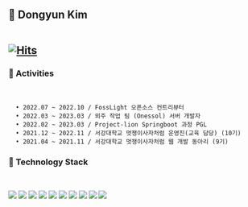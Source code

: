 

<!-- ![Github Graph](https://activity-graph.herokuapp.com/graph?username=myway00&area=false&theme=react-dark&hide_border=true&custom_title=👩‍🚀🌊DONGYUN🌊👩‍🚀) -->

<div>

<h2>🌼 Dongyun Kim
<br>
<br>
 
[![Hits](https://hits.seeyoufarm.com/api/count/incr/badge.svg?url=https%3A%2F%2Fgithub.com%2Fmyway00&count_bg=%23FFEE4C&title_bg=%23555555&icon=skyliner.svg&icon_color=%23E7E7E7&title=dong-yunny&edge_flat=false)](https://hits.seeyoufarm.com)

<h3>🌼 Activities </h3>
 <br>

```
  • 2022.07 ~ 2022.10 / FossLight 오픈소스 컨트리뷰터 
  • 2022.03 ~ 2023.03 / 외주 작업 팀 (Onessol) 서버 개발자
  • 2022.02 ~ 2023.03 / Project-lion Springboot 과정 PGL
  • 2021.12 ~ 2022.11 / 서강대학교 멋쟁이사자처럼 운영진(교육 담당) (10기)  
  • 2021.04 ~ 2021.11 / 서강대학교 멋쟁이사자처럼 웹 개발 동아리 (9기)
```
 
<!--<h3>🌼 Information </h3>
<br>

 <a href="노션주소"><img src="https://img.shields.io/badge/Notion-000000?style=flat-square&logo=Notion&logoColor=white"/></a>
<a href="https://velog.io/@주소" target="_blank"><img src="https://img.shields.io/badge/Velog-20c997?style=flat-square&logo=Vimeo&logoColor=white"/></a>
<br>
<br> -->


<h3>🌼 Technology Stack </h3> 
<!--  🚀 -->
<br>

<img src="https://img.shields.io/badge/Java-007396?style=flat-square&logo=Java&logoColor=white"/></a>
<img src="https://img.shields.io/badge/Python-3766AB?style=flat-square&logo=Python&logoColor=white"/></a>
<img src="https://img.shields.io/badge/SpringBoot-6DB33F?style=flat-square&amp;logo=SpringBoot&amp;logoColor=white" /></a>
<img src="https://img.shields.io/badge/Django-092E20?style=flat-square&logo=Django&logoColor=white"/></a>
<img src="https://img.shields.io/badge/Mysql-4479A1?style=flat-square&logo=Mysql&logoColor=white"/></a>
<img src="https://img.shields.io/badge/PostgreSQL-316192?style=flat-square&logo=postgresql&logoColor=white"/></a>
<img src="https://img.shields.io/badge/AWS-232F3E?style=flat-square&logo=AmazonAWS&logoColor=white"/></a>
<img src="https://img.shields.io/badge/NGINX-009639?style=flat-square&amp;logo=Nginx&amp;logoColor=white">
<img src="https://img.shields.io/badge/Git-F05032?style=flat-square&logo=Git&logoColor=white" />
<img src="https://img.shields.io/badge/GitHub-181717?style=flat-square&logo=GitHub&logoColor=white" /> 
<!-- <img src="https://img.shields.io/badge/Docker-006eff?style=flat-square&logo=Docker&logoColor=white"/></a>
<img src="https://img.shields.io/badge/Kubernetes-326CE5?style=flat-square&amp;logo=k8s&amp;logoColor=white"> -->
 
 
</div>
